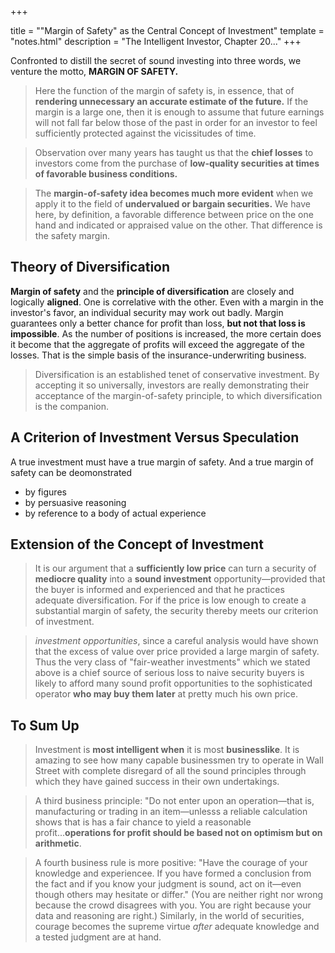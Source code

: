 +++

title = "\"Margin of Safety\" as the Central Concept of Investment"
template = "notes.html"
description = "The Intelligent Investor, Chapter 20..."
+++

Confronted to distill the secret of sound investing into three words, we venture the motto, **MARGIN OF SAFETY.**

> Here the function of the margin of safety is, in essence, that of **rendering unnecessary an accurate estimate of the future.** If the margin is a large one, then it is enough to assume that future earnings will not fall far below those of the past in order for an investor to feel sufficiently protected against the vicissitudes of time.

> Observation over many years has taught us that the **chief losses** to investors come from the purchase of **low-quality securities at times of favorable business conditions.**

> The **margin-of-safety idea becomes much more evident** when we apply it to the field of **undervalued or bargain securities.** We have here, by definition, a favorable difference between price on the one hand and indicated or appraised value on the other. That difference is the safety margin.

## Theory of Diversification

**Margin of safety** and the **principle of diversification** are closely and logically **aligned**. One is correlative with the other. Even with a margin in the investor's favor, an individual security may work out badly. Margin guarantees only a better chance for profit than loss, **but not that loss is impossible**. As the number of positions is increased, the more certain does it become that the aggregate of profits will exceed the aggregate of the losses. That is the simple basis of the insurance-underwriting business.

> Diversification is an established tenet of conservative investment. By accepting it so universally, investors are really demonstrating their acceptance of the margin-of-safety principle, to which diversification is the companion.

## A Criterion of Investment Versus Speculation

A true investment must have a true margin of safety. And a true margin of safety can be deomonstrated 
- by figures
- by persuasive reasoning
- by reference to a body of actual experience

## Extension of the Concept of Investment

> It is our argument that a **sufficiently low price** can turn a security of **mediocre quality** into a **sound investment** opportunity—provided that the buyer is informed and experienced and that he practices adequate diversification. For if the price is low enough to create a substantial margin of safety, the security thereby meets our criterion of investment.

> _investment opportunities_, since a careful analysis would have shown that the excess of value over price provided a large margin of safety. Thus the very class of "fair-weather investments" which we stated above is a chief source of serious loss to naive security buyers is likely to afford many sound profit opportunities to the sophisticated operator **who may buy them later** at pretty much his own price.


## To Sum Up

> Investment is **most intelligent when** it is most **businesslike**. It is amazing to see how many capable businessmen try to operate in Wall Street with complete disregard of all the sound principles through which they have gained success in their own undertakings.

> A third business principle: "Do not enter upon an operation—that is, manufacturing or trading in an item—unlesss a reliable calculation shows that is has a fair chance to yield a reasonable profit...**operations for profit should be based not on optimism but on arithmetic**.

> A fourth business rule is more positive: "Have the courage of your knowledge and experiencee. If you have formed a conclusion from the fact and if you know your judgment is sound, act on it—even though others may hesitate or differ." (You are neither right nor wrong because the crowd disagrees with you. You are right because your data and reasoning are right.) Similarly, in the world of securities, courage becomes the supreme virtue _after_ adequate knowledge and a tested judgment are at hand.